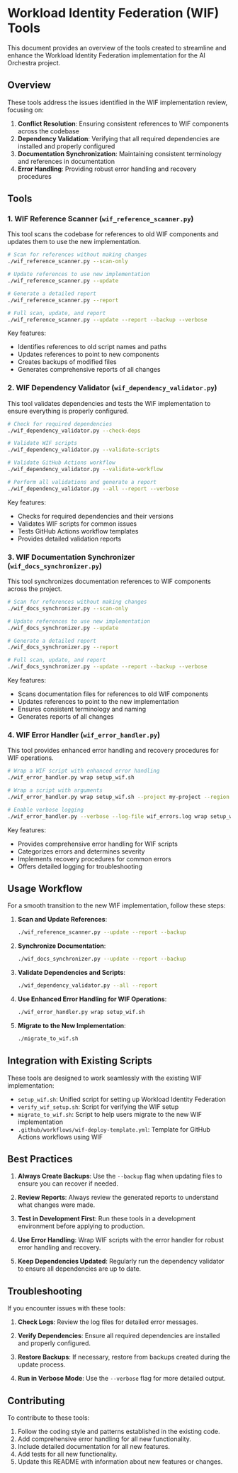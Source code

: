 # Workload Identity Federation (WIF) Tools

This document provides an overview of the tools created to streamline and enhance the Workload Identity Federation implementation for the AI Orchestra project.

## Overview

These tools address the issues identified in the WIF implementation review, focusing on:

1. **Conflict Resolution**: Ensuring consistent references to WIF components across the codebase
2. **Dependency Validation**: Verifying that all required dependencies are installed and properly configured
3. **Documentation Synchronization**: Maintaining consistent terminology and references in documentation
4. **Error Handling**: Providing robust error handling and recovery procedures

## Tools

### 1. WIF Reference Scanner (`wif_reference_scanner.py`)

This tool scans the codebase for references to old WIF components and updates them to use the new implementation.

```bash
# Scan for references without making changes
./wif_reference_scanner.py --scan-only

# Update references to use new implementation
./wif_reference_scanner.py --update

# Generate a detailed report
./wif_reference_scanner.py --report

# Full scan, update, and report
./wif_reference_scanner.py --update --report --backup --verbose
```

Key features:
- Identifies references to old script names and paths
- Updates references to point to new components
- Creates backups of modified files
- Generates comprehensive reports of all changes

### 2. WIF Dependency Validator (`wif_dependency_validator.py`)

This tool validates dependencies and tests the WIF implementation to ensure everything is properly configured.

```bash
# Check for required dependencies
./wif_dependency_validator.py --check-deps

# Validate WIF scripts
./wif_dependency_validator.py --validate-scripts

# Validate GitHub Actions workflow
./wif_dependency_validator.py --validate-workflow

# Perform all validations and generate a report
./wif_dependency_validator.py --all --report --verbose
```

Key features:
- Checks for required dependencies and their versions
- Validates WIF scripts for common issues
- Tests GitHub Actions workflow templates
- Provides detailed validation reports

### 3. WIF Documentation Synchronizer (`wif_docs_synchronizer.py`)

This tool synchronizes documentation references to WIF components across the project.

```bash
# Scan for references without making changes
./wif_docs_synchronizer.py --scan-only

# Update references to use new implementation
./wif_docs_synchronizer.py --update

# Generate a detailed report
./wif_docs_synchronizer.py --report

# Full scan, update, and report
./wif_docs_synchronizer.py --update --report --backup --verbose
```

Key features:
- Scans documentation files for references to old WIF components
- Updates references to point to the new implementation
- Ensures consistent terminology and naming
- Generates reports of all changes

### 4. WIF Error Handler (`wif_error_handler.py`)

This tool provides enhanced error handling and recovery procedures for WIF operations.

```bash
# Wrap a WIF script with enhanced error handling
./wif_error_handler.py wrap setup_wif.sh

# Wrap a script with arguments
./wif_error_handler.py wrap setup_wif.sh --project my-project --region us-central1

# Enable verbose logging
./wif_error_handler.py --verbose --log-file wif_errors.log wrap setup_wif.sh
```

Key features:
- Provides comprehensive error handling for WIF scripts
- Categorizes errors and determines severity
- Implements recovery procedures for common errors
- Offers detailed logging for troubleshooting

## Usage Workflow

For a smooth transition to the new WIF implementation, follow these steps:

1. **Scan and Update References**:
   ```bash
   ./wif_reference_scanner.py --update --report --backup
   ```

2. **Synchronize Documentation**:
   ```bash
   ./wif_docs_synchronizer.py --update --report --backup
   ```

3. **Validate Dependencies and Scripts**:
   ```bash
   ./wif_dependency_validator.py --all --report
   ```

4. **Use Enhanced Error Handling for WIF Operations**:
   ```bash
   ./wif_error_handler.py wrap setup_wif.sh
   ```

5. **Migrate to the New Implementation**:
   ```bash
   ./migrate_to_wif.sh
   ```

## Integration with Existing Scripts

These tools are designed to work seamlessly with the existing WIF implementation:

- `setup_wif.sh`: Unified script for setting up Workload Identity Federation
- `verify_wif_setup.sh`: Script for verifying the WIF setup
- `migrate_to_wif.sh`: Script to help users migrate to the new WIF implementation
- `.github/workflows/wif-deploy-template.yml`: Template for GitHub Actions workflows using WIF

## Best Practices

1. **Always Create Backups**: Use the `--backup` flag when updating files to ensure you can recover if needed.

2. **Review Reports**: Always review the generated reports to understand what changes were made.

3. **Test in Development First**: Run these tools in a development environment before applying to production.

4. **Use Error Handling**: Wrap WIF scripts with the error handler for robust error handling and recovery.

5. **Keep Dependencies Updated**: Regularly run the dependency validator to ensure all dependencies are up to date.

## Troubleshooting

If you encounter issues with these tools:

1. **Check Logs**: Review the log files for detailed error messages.

2. **Verify Dependencies**: Ensure all required dependencies are installed and properly configured.

3. **Restore Backups**: If necessary, restore from backups created during the update process.

4. **Run in Verbose Mode**: Use the `--verbose` flag for more detailed output.

## Contributing

To contribute to these tools:

1. Follow the coding style and patterns established in the existing code.
2. Add comprehensive error handling for all new functionality.
3. Include detailed documentation for all new features.
4. Add tests for all new functionality.
5. Update this README with information about new features or changes.